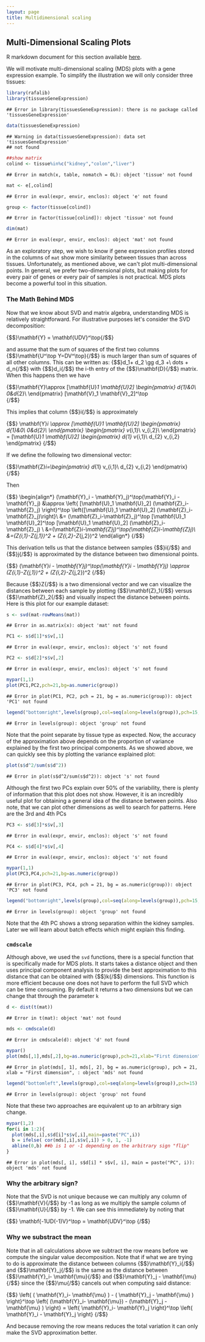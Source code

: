 ```yaml
---
layout: page
title: Multidimensional scaling
---
```




## Multi-Dimensional Scaling Plots

R markdown document for this section available [here](https://github.com/genomicsclass/labs/tree/master/course3/mds.Rmd).

We will motivate multi-dimensional scaling (MDS) plots with a gene expression example. To simplify the illustration we will only consider three tissues:


```r
library(rafalib)
library(tissuesGeneExpression)
```

```
## Error in library(tissuesGeneExpression): there is no package called 'tissuesGeneExpression'
```

```r
data(tissuesGeneExpression)
```

```
## Warning in data(tissuesGeneExpression): data set 'tissuesGeneExpression'
## not found
```

```r
##show matrix
colind <- tissue%in%c("kidney","colon","liver")
```

```
## Error in match(x, table, nomatch = 0L): object 'tissue' not found
```

```r
mat <- e[,colind]
```

```
## Error in eval(expr, envir, enclos): object 'e' not found
```

```r
group <- factor(tissue[colind])
```

```
## Error in factor(tissue[colind]): object 'tissue' not found
```

```r
dim(mat)
```

```
## Error in eval(expr, envir, enclos): object 'mat' not found
```

As an exploratory step, we wish to know if gene expression profiles stored in the columns of `mat` show more similarity between tissues than across tissues. Unfortunately, as mentioned above, we can't plot multi-dimensional points. In general, we prefer two-dimensional plots, but making plots for every pair of genes or every pair of samples is not practical. MDS plots become a powerful tool in this situation.

### The Math Behind MDS

Now that we know about SVD and matrix algebra, understanding MDS is relatively straightforward. For illustrative purposes let's consider the SVD decomposition:

{$$}\mathbf{Y} = \mathbf{UDV}^\top{/$$}

and assume that the sum of squares of the first two columns {$$}\mathbf{U^\top Y=DV^\top}{/$$} is much larger than sum of squares of all other columns. This can be written as: 
{$$}d_1+ d_2 \gg d_3 +\ dots + d_n{/$$} with {$$}d_i{/$$} the i-th entry of the {$$}\mathbf{D}{/$$} matrix. When this happens then we have 

{$$}\mathbf{Y}\approx [\mathbf{U}_1 \mathbf{U}_2] 
  \begin{pmatrix}
    d_{1}&0\\
    0&d_{2}\\
  \end{pmatrix}
  [\mathbf{V}_1 \mathbf{V}_2]^\top  
{/$$}

This implies that column {$$}i{/$$} is approximately

{$$}
\mathbf{Y}_i \approx
[\mathbf{U}_1 \mathbf{U}_2] 
  \begin{pmatrix}
    d_{1}&0\\
    0&d_{2}\\
  \end{pmatrix}
  \begin{pmatrix}
    v_{i,1}\\
    v_{i,2}\\
     \end{pmatrix}
    =
    [\mathbf{U}_1 \mathbf{U}_2] 
  \begin{pmatrix}
    d_{1} v_{i,1}\\
    d_{2} v_{i,2}
 \end{pmatrix}
{/$$}

If we define the following two dimensional vector:

 {$$}\mathbf{Z}_i=\begin{pmatrix}
    d_{1} v_{i,1}\\
    d_{2} v_{i,2}
 \end{pmatrix}
 {/$$}

Then

{$$}
\begin{align*}
(\mathbf{Y}_i - \mathbf{Y}_j)^\top(\mathbf{Y}_i - \mathbf{Y}_j) &\approx \left\{ [\mathbf{U}_1 \mathbf{U}_2] (\mathbf{Z}_i-\mathbf{Z}_j) \right\}^\top \left\{[\mathbf{U}_1 \mathbf{U}_2]  (\mathbf{Z}_i-\mathbf{Z}_j)\right\}\\
&= (\mathbf{Z}_i-\mathbf{Z}_j)^\top [\mathbf{U}_1 \mathbf{U}_2]^\top [\mathbf{U}_1 \mathbf{U}_2] (\mathbf{Z}_i-\mathbf{Z}_j) \\
&=(\mathbf{Z}_i-\mathbf{Z}_j)^\top(\mathbf{Z}_i-\mathbf{Z}_j)\\
&=(Z_{i,1}-Z_{j,1})^2 + (Z_{i,2}-Z_{j,2})^2
\end{align*}
{/$$}

This derivation tells us that the distance between samples {$$}i{/$$} and {$$}j{/$$} is approximated by the distance between two dimensional points.

{$$} (\mathbf{Y}_i - \mathbf{Y}_j)^\top(\mathbf{Y}_i - \mathbf{Y}_j) \approx
 (Z_{i,1}-Z_{j,1})^2 + (Z_{i,2}-Z_{j,2})^2
{/$$}

Because {$$}Z{/$$} is a two dimensional vector and we can visualize the distances between each sample by plotting {$$}\mathbf{Z}_1{/$$} versus {$$}\mathbf{Z}_2{/$$} and visually inspect the distance between points. Here is this plot for our example dataset:


```r
s <- svd(mat-rowMeans(mat))
```

```
## Error in as.matrix(x): object 'mat' not found
```

```r
PC1 <- s$d[1]*s$v[,1]
```

```
## Error in eval(expr, envir, enclos): object 's' not found
```

```r
PC2 <- s$d[2]*s$v[,2]
```

```
## Error in eval(expr, envir, enclos): object 's' not found
```

```r
mypar(1,1)
plot(PC1,PC2,pch=21,bg=as.numeric(group))
```

```
## Error in plot(PC1, PC2, pch = 21, bg = as.numeric(group)): object 'PC1' not found
```

```r
legend("bottomright",levels(group),col=seq(along=levels(group)),pch=15,cex=1.5)
```

```
## Error in levels(group): object 'group' not found
```

Note that the point separate by tissue type as expected. Now, the accuracy of the approximation above depends on the proportion of variance explained by the first two principal components. As we showed above, we can quickly see this by plotting the variance explained plot:


```r
plot(s$d^2/sum(s$d^2))
```

```
## Error in plot(s$d^2/sum(s$d^2)): object 's' not found
```

Although the first two PCs explain over 50% of the variability, there is plenty of information that this plot does not show. However, it is an incredibly useful plot for obtaining a general idea of the distance between points. Also note, that we can plot other dimensions as well to search for patterns. Here are the 3rd and 4th PCs


```r
PC3 <- s$d[3]*s$v[,3]
```

```
## Error in eval(expr, envir, enclos): object 's' not found
```

```r
PC4 <- s$d[4]*s$v[,4]
```

```
## Error in eval(expr, envir, enclos): object 's' not found
```

```r
mypar(1,1)
plot(PC3,PC4,pch=21,bg=as.numeric(group))
```

```
## Error in plot(PC3, PC4, pch = 21, bg = as.numeric(group)): object 'PC3' not found
```

```r
legend("bottomright",levels(group),col=seq(along=levels(group)),pch=15,cex=1.5)
```

```
## Error in levels(group): object 'group' not found
```

Note that the 4th PC shows a strong separation within the kidney samples. Later we will learn about batch effects which might explain this finding. 



### `cmdscale`

Although above, we used the `svd` functions, there is a special function that is specifically made for MDS plots. It starts takes a distance object and then uses principal component analysis to provide the best approximation to this distance that can be obtained with {$$}k{/$$} dimensions. This function is more efficient because one does not have to perform the full SVD which can be time consuming. By default it returns a two dimensions but we can change that through the parameter `k`


```r
d <- dist(t(mat))
```

```
## Error in t(mat): object 'mat' not found
```

```r
mds <- cmdscale(d)
```

```
## Error in cmdscale(d): object 'd' not found
```

```r
mypar()
plot(mds[,1],mds[,2],bg=as.numeric(group),pch=21,xlab="First dimension",ylab="Second dimension")
```

```
## Error in plot(mds[, 1], mds[, 2], bg = as.numeric(group), pch = 21, xlab = "First dimension", : object 'mds' not found
```

```r
legend("bottomleft",levels(group),col=seq(along=levels(group)),pch=15)
```

```
## Error in levels(group): object 'group' not found
```
Note that these two approaches are equivalent up to an arbitrary sign change.


```r
mypar(1,2)
for(i in 1:2){
  plot(mds[,i],s$d[i]*s$v[,i],main=paste("PC",i))
  b = ifelse( cor(mds[,i],s$v[,i]) > 0, 1, -1)
  abline(0,b) ##b is 1 or -1 depending on the arbitrary sign "flip"
}
```

```
## Error in plot(mds[, i], s$d[i] * s$v[, i], main = paste("PC", i)): object 'mds' not found
```


### Why the arbitrary sign?
Note that the SVD is not unique because we can multiply any column of {$$}\mathbf{V}{/$$} by -1 as long as we multiply the sample column of {$$}\mathbf{U}{/$$} by -1. We can see this immediately by noting that

{$$}
\mathbf{-1UD(-1)V}^\top = \mathbf{UDV}^\top
{/$$}


### Why we substract the mean

Note that in all calculations above we subtract the row means before we compute the singular value decomposition. Note that if what we are trying to do is approximate the distance between columns {$$}\mathbf{Y}_i{/$$} and {$$}\mathbf{Y}_j{/$$} is the same as the distance between {$$}\mathbf{Y}_i- \mathbf{\mu}{/$$} and {$$}\mathbf{Y}_j - \mathbf{\mu}{/$$} since the {$$}\mu{/$$} cancels out when computing said distance:

{$$}
\left\{ ( \mathbf{Y}_i- \mathbf{\mu} ) - ( \mathbf{Y}_j - \mathbf{\mu} ) \right\}^\top \left\{ (\mathbf{Y}_i- \mathbf{\mu}) - (\mathbf{Y}_j - \mathbf{\mu} ) \right\} = \left\{  \mathbf{Y}_i-  \mathbf{Y}_j  \right\}^\top \left\{ \mathbf{Y}_i - \mathbf{Y}_j  \right\}
{/$$}

And because removing the row means reduces the total variation it can only make the SVD approximation better.


